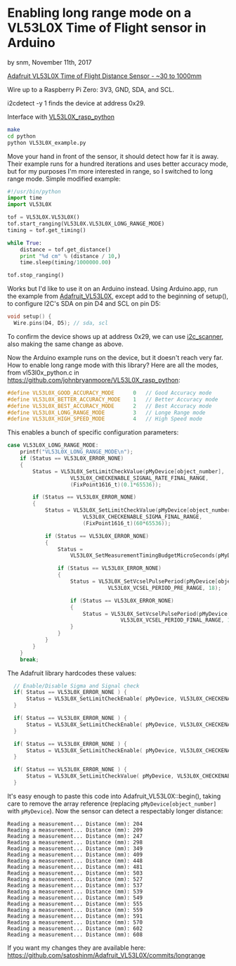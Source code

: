 # Enabling long range mode on a VL53L0X Time of Flight sensor in Arduino

by snm, November 11th, 2017

[Adafruit VL53L0X Time of Flight Distance Sensor - ~30 to 1000mm](https://www.adafruit.com/product/3317)

Wire up to a Raspberry Pi Zero: 3V3, GND, SDA, and SCL.

i2cdetect -y 1 finds the device at address 0x29.

Interface with [VL53L0X_rasp_python](https://github.com/johnbryanmoore/VL53L0X_rasp_python)

```sh
make
cd python
python VL53L0X_example.py
```

Move your hand in front of the sensor, it should detect how far it is away. Their example runs for a hundred iterations and uses better accuracy mode, but for my purposes I'm more interested in range, so I switched to long range mode. Simple modified example:

```python
#!/usr/bin/python
import time
import VL53L0X

tof = VL53L0X.VL53L0X()
tof.start_ranging(VL53L0X.VL53L0X_LONG_RANGE_MODE)
timing = tof.get_timing()

while True:
    distance = tof.get_distance()
    print "%d cm" % (distance / 10,)
    time.sleep(timing/1000000.00)

tof.stop_ranging()
```

Works but I'd like to use it on an Arduino instead. Using Arduino.app, run the example from [Adafruit_VL53L0X](https://github.com/adafruit/Adafruit_VL53L0X), except add to the beginning of setup(), to configure I2C's SDA on pin D4 and SCL on pin D5:

```c
void setup() {
  Wire.pins(D4, D5); // sda, scl
```

To confirm the device shows up at address 0x29, we can use [i2c_scanner](http://playground.arduino.cc/Main/I2cScanner), also making the same change as above.

Now the Arduino example runs on the device, but it doesn't reach very far. How to enable long range mode with this library? Here are all the modes, from vl53l0x_python.c in https://github.com/johnbryanmoore/VL53L0X_rasp_python:

```c
#define VL53L0X_GOOD_ACCURACY_MODE      0   // Good Accuracy mode
#define VL53L0X_BETTER_ACCURACY_MODE    1   // Better Accuracy mode
#define VL53L0X_BEST_ACCURACY_MODE      2   // Best Accuracy mode
#define VL53L0X_LONG_RANGE_MODE         3   // Longe Range mode
#define VL53L0X_HIGH_SPEED_MODE         4   // High Speed mode
```

This enables a bunch of specific configuration parameters:

```c
case VL53L0X_LONG_RANGE_MODE:
    printf("VL53L0X_LONG_RANGE_MODE\n");
    if (Status == VL53L0X_ERROR_NONE)
    {
        Status = VL53L0X_SetLimitCheckValue(pMyDevice[object_number],
                    VL53L0X_CHECKENABLE_SIGNAL_RATE_FINAL_RANGE,    
                    (FixPoint1616_t)(0.1*65536));                   

        if (Status == VL53L0X_ERROR_NONE)
        {
            Status = VL53L0X_SetLimitCheckValue(pMyDevice[object_number],
                        VL53L0X_CHECKENABLE_SIGMA_FINAL_RANGE,          
                        (FixPoint1616_t)(60*65536));                    

            if (Status == VL53L0X_ERROR_NONE)
            {
                Status =
                    VL53L0X_SetMeasurementTimingBudgetMicroSeconds(pMyDevice[object_number], 33000);

                if (Status == VL53L0X_ERROR_NONE)               
                {
                    Status = VL53L0X_SetVcselPulsePeriod(pMyDevice[object_number],
                                VL53L0X_VCSEL_PERIOD_PRE_RANGE, 18);            

                    if (Status == VL53L0X_ERROR_NONE)               
                    {
                        Status = VL53L0X_SetVcselPulsePeriod(pMyDevice[object_number],
                                    VL53L0X_VCSEL_PERIOD_FINAL_RANGE, 14);          
                    }
                }
            }
        }
    }
    break;
```

The Adafruit library hardcodes these values:

```c
  // Enable/Disable Sigma and Signal check
  if( Status == VL53L0X_ERROR_NONE ) {
      Status = VL53L0X_SetLimitCheckEnable( pMyDevice, VL53L0X_CHECKENABLE_SIGMA_FINAL_RANGE, 1 );
  }

  if( Status == VL53L0X_ERROR_NONE ) {
      Status = VL53L0X_SetLimitCheckEnable( pMyDevice, VL53L0X_CHECKENABLE_SIGNAL_RATE_FINAL_RANGE, 1 );
  }

  if( Status == VL53L0X_ERROR_NONE ) {
      Status = VL53L0X_SetLimitCheckEnable( pMyDevice, VL53L0X_CHECKENABLE_RANGE_IGNORE_THRESHOLD, 1 );
  }

  if( Status == VL53L0X_ERROR_NONE ) {
      Status = VL53L0X_SetLimitCheckValue( pMyDevice, VL53L0X_CHECKENABLE_RANGE_IGNORE_THRESHOLD, (FixPoint1616_t)( 1.5 * 0.023 * 65536 ) );
  }
```
  
It's easy enough to paste this code into Adafruit_VL53L0X::begin(), taking care to remove the array reference (replacing `pMyDevice[object_number]` with `pMyDevice`). Now the sensor can detect a respectably longer distance:

```
Reading a measurement... Distance (mm): 204
Reading a measurement... Distance (mm): 209
Reading a measurement... Distance (mm): 247
Reading a measurement... Distance (mm): 298
Reading a measurement... Distance (mm): 349
Reading a measurement... Distance (mm): 409
Reading a measurement... Distance (mm): 448
Reading a measurement... Distance (mm): 481
Reading a measurement... Distance (mm): 503
Reading a measurement... Distance (mm): 527
Reading a measurement... Distance (mm): 537
Reading a measurement... Distance (mm): 539
Reading a measurement... Distance (mm): 549
Reading a measurement... Distance (mm): 555
Reading a measurement... Distance (mm): 559
Reading a measurement... Distance (mm): 591
Reading a measurement... Distance (mm): 570
Reading a measurement... Distance (mm): 602
Reading a measurement... Distance (mm): 608
```

If you want my changes they are available here: https://github.com/satoshinm/Adafruit_VL53L0X/commits/longrange

